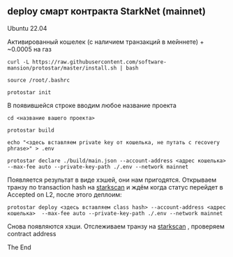 ## deploy смарт контракта StarkNet (mainnet) 


Ubuntu 22.04


Активированный кошелек (с наличием транзакций в мейннете) + ~0.0005 на газ


  
  ```
  curl -L https://raw.githubusercontent.com/software-mansion/protostar/master/install.sh | bash  
  ```

  
  ```
  source /root/.bashrc
  ```
  
  
  ```
  protostar init  
  ```
  
  
  В появившейся строке вводим любое название проекта
  
  
  
  ```
  cd <название вашего проекта>
  ```
   
  
  ```
  protostar build
  ```
  
  
  ```
  echo "<здесь вставляем private key от кошелька, не путать с recovery phrase>" > .env
  ```
  
  
  ```
  protostar declare ./build/main.json --account-address <адрес кошелька>  --max-fee auto --private-key-path ./.env --network mainnet
  ```
  
 
 Появляется результат в виде хэшей, они нам пригодятся.
Открываем транзу по transaction hash на [starkscan](https://starkscan.co/) и ждём когда статус перейдет в Accepted on L2, после этого деплоим:

  
  ```
  protostar deploy <здесь вставляем class hash> --account-address <адрес кошелька>  --max-fee auto --private-key-path ./.env --network mainnet
  ```


Снова появляются хэши.
Отслеживаем транзу на [starkscan](https://starkscan.co/) , проверяем contract address


The End

